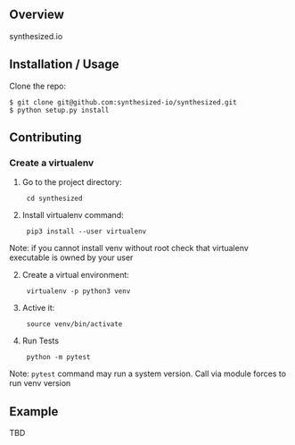 Overview
--------

synthesized.io

Installation / Usage
--------------------

Clone the repo:

    $ git clone git@github.com:synthesized-io/synthesized.git
    $ python setup.py install
    
Contributing
------------

### Create a virtualenv

1. Go to the project directory:

        cd synthesized

1. Install virtualenv command:

        pip3 install --user virtualenv
        
Note: if you cannot install venv without root check that virtualenv executable is owned by your user

2. Create a virtual environment:

        virtualenv -p python3 venv
        
3. Active it:

        source venv/bin/activate

4. Run Tests

        python -m pytest

Note: `pytest` command may run a system version. Call via module forces to run venv version

Example
-------

TBD
